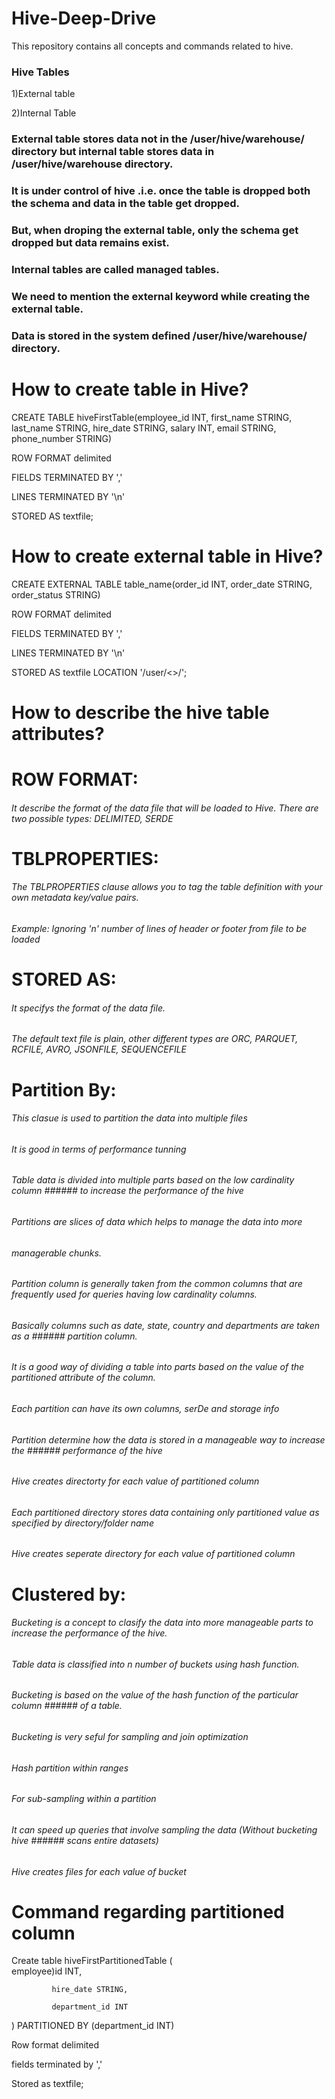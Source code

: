 # Hive-Deep-Drive
This repository contains all concepts and commands related to hive.
### Hive Tables
1)External table

2)Internal Table

### External table stores data not in the /user/hive/warehouse/ directory but internal table stores data in /user/hive/warehouse directory.
### It is under control of hive .i.e. once the table is dropped both the schema and data in the table get dropped.
### But, when droping the external table, only the schema get dropped but data remains exist.
### Internal tables are called managed tables.
### We need to mention the external keyword while creating the external table.
### Data is stored in the system defined /user/hive/warehouse/ directory. 

# How to create table in Hive?
CREATE TABLE hiveFirstTable(employee_id INT, first_name STRING, last_name STRING, hire_date STRING, salary INT, email STRING, phone_number STRING)

ROW FORMAT delimited 

FIELDS TERMINATED BY ','

LINES TERMINATED BY '\n'

STORED AS textfile;

# How to create external table in Hive?
CREATE EXTERNAL TABLE table_name(order_id INT, order_date STRING, order_status STRING)

ROW FORMAT delimited 

FIELDS TERMINATED BY ',' 

LINES TERMINATED BY '\n'

STORED AS textfile
LOCATION '/user/<>/<directory>';
  
# How to describe the hive table attributes?
# ROW FORMAT:
###### It describe the format of the data file that will be loaded to Hive. There are two possible types: DELIMITED, SERDE

# TBLPROPERTIES:
###### The TBLPROPERTIES clause allows you to tag the table definition with your own metadata key/value pairs.
###### Example: Ignoring 'n' number of lines of header or footer from file to be loaded

# STORED AS:
###### It specifys the format of the data file. 
###### The default text file is plain, other different types are ORC, PARQUET, RCFILE, AVRO, JSONFILE, SEQUENCEFILE

# Partition By:
###### This clasue is used to partition the data into multiple files 
###### It is good in terms of performance tunning
###### Table data is divided into multiple parts based on the low cardinality column ###### to increase the performance of the hive
###### Partitions are slices of data which helps to manage the data into more 
###### managerable chunks.
###### Partition column is generally taken from the common columns that are frequently used for queries having low cardinality columns. 
###### Basically columns such as date, state, country and departments are taken as a ###### partition column.
###### It is a good way of dividing a table into parts based on the value of the partitioned attribute of the column.
###### Each partition can have its own columns, serDe and storage info
###### Partition determine how the data is stored in a manageable way to increase the ###### performance of the hive
###### Hive creates directorty for each value of partitioned column
###### Each partitioned directory stores data containing only partitioned value as specified by directory/folder name
###### Hive creates seperate directory for each value of partitioned column

# Clustered by:
###### Bucketing is a concept to clasify the data into more manageable parts to increase the performance of the hive.
###### Table data is classified into n number of buckets using hash function.
###### Bucketing is based on the value of the hash function of the particular column ###### of a table.
###### Bucketing is very seful for sampling and join optimization
###### Hash partition within ranges
###### For sub-sampling within a partition
###### It can speed up queries that involve sampling the data (Without bucketing hive ###### scans entire datasets)
###### Hive creates files for each value of bucket
  
# Command regarding partitioned column

Create table hiveFirstPartitionedTable
(  
             employee)id INT,
  
             hire_date STRING,
  
             department_id INT
)
PARTITIONED BY (department_id INT)
  
Row format delimited 
  
fields terminated by  ','
  
Stored as textfile;


  
  
